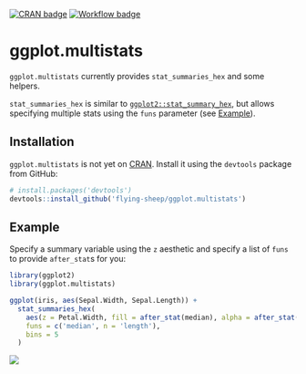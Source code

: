 [![CRAN badge][]](https://cran.r-project.org/package=ggplot.multistats) [![Workflow badge][]](https://github.com/flying-sheep/ggplot.multistats/commits/master)

[CRAN badge]: https://www.r-pkg.org/badges/version/ggplot.multistats
[Workflow badge]: https://github.com/flying-sheep/ggplot.multistats/workflows/Build%20R%20package/badge.svg

ggplot.multistats
=================

`ggplot.multistats` currently provides `stat_summaries_hex` and some helpers.

`stat_summaries_hex` is similar to [`ggplot2::stat_summary_hex`][stat_summary_2d],
but allows specifying multiple stats using the `funs` parameter (see [Example](#Example)).

[stat_summary_2d]: https://ggplot2.tidyverse.org/reference/stat_summary_2d.html

Installation
------------
`ggplot.multistats` is not yet on [CRAN](https://CRAN.R-project.org).
Install it using the `devtools` package from GitHub:

```r
# install.packages('devtools')
devtools::install_github('flying-sheep/ggplot.multistats')
```

Example
-------
Specify a summary variable using the `z` aesthetic
and specify a list of `funs` to provide `after_stat`s for you:

```r
library(ggplot2)
library(ggplot.multistats)

ggplot(iris, aes(Sepal.Width, Sepal.Length)) +
  stat_summaries_hex(
    aes(z = Petal.Width, fill = after_stat(median), alpha = after_stat(n)),
    funs = c('median', n = 'length'),
    bins = 5
  )
```

![](example.png)
